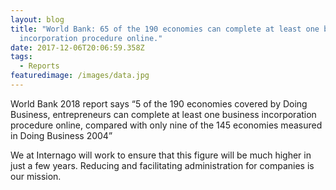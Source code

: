 ```yaml
---
layout: blog
title: "World Bank: 65 of the 190 economies can complete at least one business
  incorporation procedure online."
date: 2017-12-06T20:06:59.358Z
tags:
  - Reports
featuredimage: /images/data.jpg
---
```

World Bank 2018 report says “5 of the 190 economies covered by Doing Business, entrepreneurs can complete at least one business incorporation procedure online, compared with only nine of the 145 economies measured in Doing Business 2004”


We at Internago will work to ensure that this figure will be much higher in just a few years.  Reducing and facilitating administration for companies is our mission.
